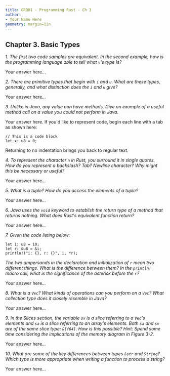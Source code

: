 ```yaml
---
title: GRQ01 - Programming Rust - Ch 3
author: 
- Your Name Here
geometry: margin=1in
...
```


## Chapter 3. Basic Types

*1. The first two code samples are equivalent. In the second example, how is the programming language able to tell what `v`'s type is?*

Your answer here...

*2. There are primitive types that begin with `i` and `u`. What are these types, generally, and what distinction does the `i` and `u` give?*

Your answer here...

*3. Unlike in Java, any value can have methods. Give an example of a useful method call on a value you could not perform in Java.*

Your answer here. If you'd like to represent code, begin each line with a tab as shown here:

    // This is a code block
    let x: u8 = 0;

Returning to no indentation brings you back to regular text.

*4. To represent the character `n` in Rust, you surround it in single quotes. How do you represent a backslash? Tab? Newline character? Why might this be necessary or useful?*

Your answer here...

*5. What is a tuple? How do you access the elements of a tuple?*

Your answer here...

*6. Java uses the `void` keyword to establish the return type of a method that returns nothing. What does Rust's equivalent function return?*

Your answer here...

*7. Given the code listing below:*

    let i: u8 = 10;
    let r: &u8 = &i;
    println!("i: {}, r: {}", i, *r);

*The two ampersands in the declaration and initialization of `r` mean two different things. What is the difference between them? In the `println!` macro call, what is the significance of the asterisk before the `r`?*

Your answer here...

*8. What is a `Vec`? What kinds of operations can you perform on a `Vec`? What collection type does it closely resemble in Java?*

Your answer here...

*9. In the Slices section, the variable `sv` is a slice referring to a `Vec`'s elements and `sa` is a slice referring to an array's elements. Both `sa` and `sv` are of the same slice type: `&[f64]`. How is this possible? Hint: Spend some time considering the implications of the memory diagram in Figure 3-2.*

Your answer here...

*10. What are some of the key differences between types `&str` and `String`? Which type is more appropriate when writing a function to process a string?*

Your answer here...
